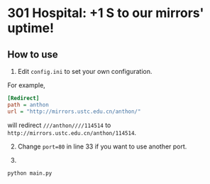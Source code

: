 # 301 Hospital: **+1 S** to our mirrors' uptime!
## How to use

1. Edit `config.ini` to set your own configuration.

For example,
```ini
[Redirect]
path = anthon
url = "http://mirrors.ustc.edu.cn/anthon/"
```

will redirect `///anthon////114514` to `http://mirrors.ustc.edu.cn/anthon/114514`.


2. Change `port=80` in line 33 if you want to use another port.

3. 

```python
python main.py
```

